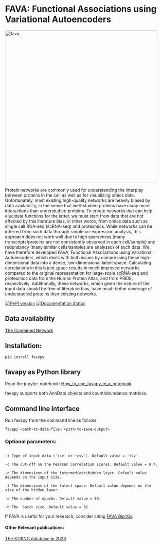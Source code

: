 # FAVA: Functional Associations using Variational Autoencoders
<!-- ![Fava](https://user-images.githubusercontent.com/81096946/177743627-2e6a7447-3fc1-48a8-a6bb-003a3ace223a.png) -->
<img src="https://user-images.githubusercontent.com/81096946/177743627-2e6a7447-3fc1-48a8-a6bb-003a3ace223a.png" alt="fava" width="500"/>

Protein networks are commonly used for understanding the interplay between proteins in the cell as well as for visualizing omics data. Unfortunately, most existing high-quality networks are heavily biased by data availability, in the sense that well-studied proteins have many more interactions than understudied proteins. To create networks that can help elucidate functions for the latter, we must start from data that are not affected by this literature bias, in other words, from omics data such as single cell RNA-seq (scRNA-seq) and proteomics. While networks can be inferred from such data through simple co-expression analysis, this approach does not work well due to high sparseness (many transcripts/proteins are not consistently observed in each cell/sample) and redundancy (many similar cells/samples are analyzed) of such data. We have therefore developed FAVA, Functional Associations using Variational Autoencoders, which deals with both issues by compressing these high-dimensional data into a dense, low-dimensional latent space. Calculating correlations in this latent space results in much improved networks compared to the original representation for large-scale scRNA-seq and proteomics data from the Human Protein Atlas, and from PRIDE, respectively. Additionally, these networks, which given the nature of the input data should be free of literature bias, have much better coverage of understudied proteins than existing networks.

[![PyPI version](https://badge.fury.io/py/favapy.svg)](https://badge.fury.io/py/favapy)
[![Documentation Status](https://readthedocs.org/projects/fava/badge/?version=latest)](https://fava.readthedocs.io/en/latest/?badge=latest)

## Data availability
[The Combined Network](https://doi.org/10.5281/zenodo.6803472)

## Installation:
```
pip install favapy
```

## favapy as Python library
Read the jupyter-notebook: [How_to_use_favapy_in_a_notebook](https://github.com/mikelkou/fava/blob/main/How_to_use_favapy_in_a_notebook.ipynb)

favapy supports both AnnData objects and count/abundance matrices.


## Command line interface
Run favapy from the command line as follows:
```
favapy <path-to-data-file> <path-to-save-output>
```

### Optional parameters:
```

-t Type of input data ('tsv' or 'csv'). Default value = 'tsv'.

-c The cut-off on the Pearson Correlation scores. Default value = 0.7.

-d The dimensions of the intermediate\hidden layer. Default value depends on the input size.

-l The dimensions of the latent space. Default value depends on the size of the hidden layer.

-e The number of epochs. Default value = 50.

-b The  batch size. Default value = 32.

```

If FAVA is useful for your research, consider citing [FAVA BiorXiv](https://doi.org/10.1101/2022.07.06.499022).

#### Other Relevant publications:
[The STRING database in 2023](https://doi.org/10.1093/nar/gkac1000).
